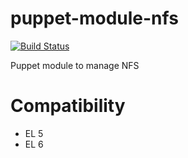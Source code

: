 puppet-module-nfs
===

[![Build Status](https://travis-ci.org/ghoneycutt/puppet-module-nfs.png?branch=master)](https://travis-ci.org/ghoneycutt/puppet-module-nfs)

Puppet module to manage NFS

# Compatibility #
 * EL 5
 * EL 6

